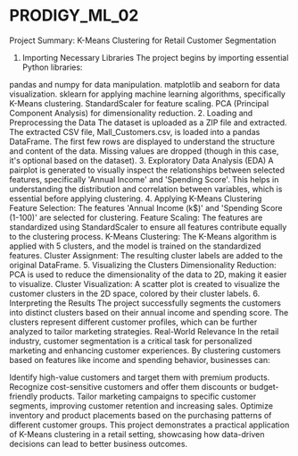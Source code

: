 # PRODIGY_ML_02


Project Summary: K-Means Clustering for Retail Customer Segmentation
1. Importing Necessary Libraries
The project begins by importing essential Python libraries:

pandas and numpy for data manipulation.
matplotlib and seaborn for data visualization.
sklearn for applying machine learning algorithms, specifically K-Means clustering.
StandardScaler for feature scaling.
PCA (Principal Component Analysis) for dimensionality reduction.
2. Loading and Preprocessing the Data
The dataset is uploaded as a ZIP file and extracted.
The extracted CSV file, Mall_Customers.csv, is loaded into a pandas DataFrame.
The first few rows are displayed to understand the structure and content of the data.
Missing values are dropped (though in this case, it's optional based on the dataset).
3. Exploratory Data Analysis (EDA)
A pairplot is generated to visually inspect the relationships between selected features, specifically 'Annual Income' and 'Spending Score'.
This helps in understanding the distribution and correlation between variables, which is essential before applying clustering.
4. Applying K-Means Clustering
Feature Selection: The features 'Annual Income (k$)' and 'Spending Score (1-100)' are selected for clustering.
Feature Scaling: The features are standardized using StandardScaler to ensure all features contribute equally to the clustering process.
K-Means Clustering: The K-Means algorithm is applied with 5 clusters, and the model is trained on the standardized features.
Cluster Assignment: The resulting cluster labels are added to the original DataFrame.
5. Visualizing the Clusters
Dimensionality Reduction: PCA is used to reduce the dimensionality of the data to 2D, making it easier to visualize.
Cluster Visualization: A scatter plot is created to visualize the customer clusters in the 2D space, colored by their cluster labels.
6. Interpreting the Results
The project successfully segments the customers into distinct clusters based on their annual income and spending score.
The clusters represent different customer profiles, which can be further analyzed to tailor marketing strategies.
Real-World Relevance
In the retail industry, customer segmentation is a critical task for personalized marketing and enhancing customer experiences. By clustering customers based on features like income and spending behavior, businesses can:

Identify high-value customers and target them with premium products.
Recognize cost-sensitive customers and offer them discounts or budget-friendly products.
Tailor marketing campaigns to specific customer segments, improving customer retention and increasing sales.
Optimize inventory and product placements based on the purchasing patterns of different customer groups.
This project demonstrates a practical application of K-Means clustering in a retail setting, showcasing how data-driven decisions can lead to better business outcomes.
